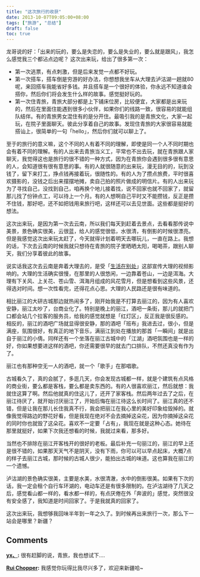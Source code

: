 ```yaml
---
title: "这次旅行的收获"
date: 2013-10-07T09:05:00+08:00
tags: ["旅游", "总结"] 
draft: false
toc: true
---
```


龙哥说的好：「出来的玩的，要么是失恋的，要么是失业的，要么就是跟风」，我怎么感觉我三个都沾点边呢？ 这次出来玩，给出了很多第一次： 

  * 第一次逃票，有点刺激，但是后来发觉一点都不好玩。
  * 第一次搭车，搭车倒是穷游的好办法，你想想我坐车从大理去泸沽湖一趟就80呢，来回搭车我能省好多钱。并且搭车是一个很好的体验，你永远不知道谁会搭你，然后你们将会发生什么样的故事。感觉挺好玩的。
  * 第一次住青旅，青旅大部分都是上下铺床位房，比较便宜，大家都是出来玩的，然后在里面住能遇到很多小伙伴，如果你们的线路一致，很容易的就能组队结伴。有的青旅男女混住有的是分开住。最吸引我的是青旅文化，大家一起玩，在院子里面聊天。彼此分享着自己的故事。发现住青旅的大家很容易就能搭讪上，很简单的一句「hello」，然后你们就可以聊上了。

<!--more-->

至于的旅行的意义嘛，这个不同的人有着不同的理解，即使是同一个人不同时期也会有着不同的理解。有的人出来去青旅当义工，平常也不出去玩，就在青旅跟人家聊天，我觉得这也是旅行的很不错的一种方式，因为在青旅你会遇到很多很有意思的人，会知道很有很有意思的事。有的人就很随意的出来玩，漫无目的的，玩到没钱了，留下来打工，挣点钱再接着玩，很随性的。有的人为了攒点旅费，平时很喜欢摄影的，没钱之后出来摆摆地摊，卖自己拍的照片做成的明信片。有的人出来玩为了寻找自己，没找到自己，咱再换个地儿接着找，说不回家也就不回家了，就留那儿找了份钟点工，可以待上一个月。有的人想啊自己平时又不能攒钱，反正是攒不住钱，那好吧，还不如把钱用来旅行吧，这样还可以去见世面。这些都是挺好的想法。

这次出来玩，是因为第一次去云南，所以我们每天到赶着去景点，去看看那传说中美景，景色确实很美，云很蓝，给人的感觉很低，水很清，有倒影的时候很漂亮。但是我感觉这次出来玩太赶了，今天就得计划着明天去哪玩儿，一直在路上。我想的话，下次去云南的时候我就只想待在青旅的院子里晒晒太阳，喝喝茶，跟别人聊天，我们分享着彼此的故事。

说实话我这次去云南是奔着大理去的，是受「[生活在别处](http://v.youku.com/v_show/id_XNTAyNjAzNjA0.html)」这部宣传大理的视频影响的。大理的生活确实很慢，在那里的人很悠闲，一边靠着苍山，一边是洱海。大理有下关风、上关花、苍山雪、洱海月组成的风花雪月，但是想看到这些风景，还得选对时间。想一次性看完，还得花点心思。大理的人民路还是很有味道的。

相比丽江的大研古城那边就热闹多了，刚开始我是不打算去丽江的，因为有人喜欢安静，丽江太吵了，台商业化了。特别是晚上的丽江，酒吧一条街，那儿的就把门口都会站几个拉客的服务员，给我的感觉就想是「红灯区」，反正我是很反感的。相反的，丽江的酒吧广场就显得很安静，那的酒吧「班布」我进去过，很小，但是满座，氛围很好，有真正的地下音乐，满丽江到处在播放的那首「一瞬间」就是出自于丽江的小倩。同样还有一个坐落在丽江古城中的「江湖」酒吧氛围也是一样的好，你如果想要进这样的酒吧，你还需要很早的就去门口排队，不然还真没有作为了。

丽江也有那种空无一人的酒吧，就一个「歌手」在那唱歌。

古城看久了，真的会腻了，多逛几天，你会发现古城都一样，就是个建筑有点风格的商业街，要么都是客栈，要么都是卖东西的。有的人很喜欢丽江，然后就想：我就住这算了啊。然后他就真的住这儿了，还开了家客栈。然后两年过去了之后，在丽江待厌了，就开始讨厌丽江了，开始后悔在丽江待这么长时间了。丽江真的还不错，但是让我在那儿长住我真不行，我会把丽江在我心里的美好印象给毁掉的。就像我觉得路边的野花好看，但是我现在绝对不会去摘掉这朵花，因为你摘掉这朵花的同时你也就毁了这朵花。喜欢不一定要「占有」，我现在就是这种心态。她待在那里就挺好，如果下次我还想看的时候，我就过来看，那多好。

当然也不排除在丽江开客栈开的很好的老板。最后补充一句丽江的，丽江的早上还是很不错的，如果那天天气不是阴天，没有下雨，你可以可以早点起床，大概7点的样子去丽江古城，那时候的古城人很少，能拍出古城的味道。这也算我在丽江的一个遗憾。

泸沽湖的景色确实很美，主要是水美，水很清澈，水中的倒影很美。如果有下次的话，我一定会租个自行车环湖的，电动车还是有很多限制的。在泸沽湖待了几天之后，感觉看山都一样的，看水都一样的，有点厌倦在外「奔波的」感觉，突然很没有安全感了，我知道是时间回家了。于是我就真的回家了。

这次出来玩，我想够我回味半年到一年之久了。到时候再出来旅行一次，那么下一站会是哪里？新疆？

## Comments

**[yx、](#172 "2013-10-07 11:46:00"):** 很有赶脚的说，青旅，我也想试下....

**[Rui Chopper](#174 "2013-10-14 12:45:00"):** 我感觉你玩得比我尽兴多了，欢迎来新疆哈~

